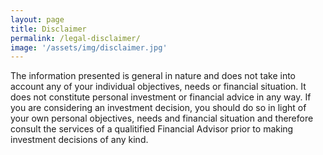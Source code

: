 ```yaml
---
layout: page
title: Disclaimer
permalink: /legal-disclaimer/
image: '/assets/img/disclaimer.jpg'
---
```


The information presented is general in nature and does not take into account any of your individual objectives, needs or financial situation. It does not constitute personal investment or financial advice in any way. If you are considering an investment decision, you should do so in light of your own personal objectives, needs and financial situation and therefore consult the services of a qualitified Financial Advisor prior to making investment decisions of any kind.